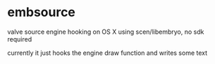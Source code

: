 # embsource
valve source engine hooking on OS X using scen/libembryo, no sdk required

currently it just hooks the engine draw function and writes some text
